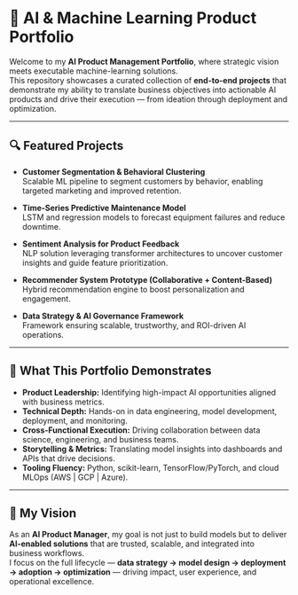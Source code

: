 # 🧠 AI & Machine Learning Product Portfolio

Welcome to my **AI Product Management Portfolio**, where strategic vision meets executable machine-learning solutions.  
This repository showcases a curated collection of **end-to-end projects** that demonstrate my ability to translate business objectives into actionable AI products and drive their execution — from ideation through deployment and optimization.

---

## 🔍 Featured Projects

- **Customer Segmentation & Behavioral Clustering**  
  Scalable ML pipeline to segment customers by behavior, enabling targeted marketing and improved retention.

- **Time-Series Predictive Maintenance Model**  
  LSTM and regression models to forecast equipment failures and reduce downtime.

- **Sentiment Analysis for Product Feedback**  
  NLP solution leveraging transformer architectures to uncover customer insights and guide feature prioritization.

- **Recommender System Prototype (Collaborative + Content-Based)**  
  Hybrid recommendation engine to boost personalization and engagement.

- **Data Strategy & AI Governance Framework**  
  Framework ensuring scalable, trustworthy, and ROI-driven AI operations.

---

## 🚀 What This Portfolio Demonstrates

- **Product Leadership:** Identifying high-impact AI opportunities aligned with business metrics.  
- **Technical Depth:** Hands-on in data engineering, model development, deployment, and monitoring.  
- **Cross-Functional Execution:** Driving collaboration between data science, engineering, and business teams.  
- **Storytelling & Metrics:** Translating model insights into dashboards and APIs that drive decisions.  
- **Tooling Fluency:** Python, scikit-learn, TensorFlow/PyTorch, and cloud MLOps (AWS | GCP | Azure).

---

## 🧩 My Vision

As an **AI Product Manager**, my goal is not just to build models but to deliver **AI-enabled solutions** that are trusted, scalable, and integrated into business workflows.  
I focus on the full lifecycle — **data strategy → model design → deployment → adoption → optimization** — driving impact, user experience, and operational excellence.
